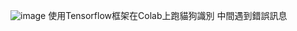 ![image](https://github.com/blue99999/AI-class/commit/b3f9ed20265a4ff58db1c35680d2dbf5cc2b1c1c)
使用Tensorflow框架在Colab上跑貓狗識別 中間遇到錯誤訊息
